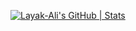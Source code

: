 [![Layak-Ali's GitHub | Stats](https://stats.quine.sh/Layak-Ali/github?theme=dark)](https://quine.sh?utm_source=widgets&utm_campaign=Layak-Ali)
